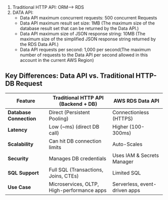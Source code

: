 1. Traditional HTTP API: ORM--> RDS
2. DATA API: 
   - Data API maximum concurrent requests: 500 concurrent Requests
   - Data API maximum result set size: 1MB (The maximum size of the database result set that can be returned by the Data API.)
   - Data API maximum size of JSON response string: 10MB (The maximum size of the simplified JSON response string returned by the RDS Data API.)
   - Data API requests per second: 1,000 per second(The maximum number of requests to the Data API per second allowed in this account in the current AWS Region)
## Key Differences: Data API vs. Traditional HTTP-DB Request

| Feature            | Traditional HTTP API (Backend + DB) | AWS RDS Data API |
|--------------------|-----------------------------------|------------------|
| **Database Connection** | Direct (Persistent Pooling) | Connectionless (HTTPS) |
| **Latency** | Low (~ms) (direct DB call) | Higher (100-300ms) |
| **Scalability** | Can hit DB connection limits | Auto-Scales |
| **Security** | Manages DB credentials | Uses IAM & Secrets Manager |
| **SQL Support** | Full SQL (Transactions, Joins, CTEs) | Limited SQL |
| **Use Case** | Microservices, OLTP, High-performance apps | Serverless, event-driven apps |

#